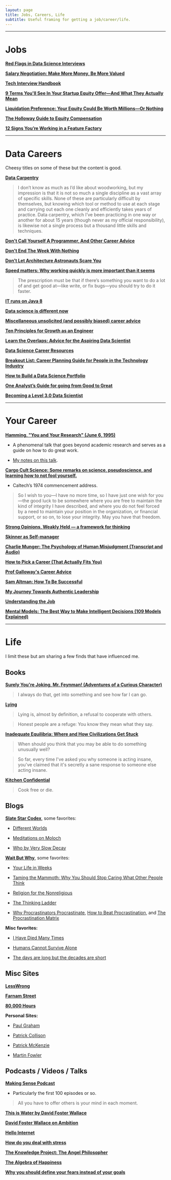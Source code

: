 ```yaml
---
layout: page
title: Jobs, Careers, Life
subtitle: Useful framing for getting a job/career/life.
---
```


---

# Jobs

[**Red Flags in Data Science Interviews**](https://hookedondata.org/red-flags-in-data-science-interviews/)

[**Salary Negotiation: Make More Money, Be More Valued**](https://www.kalzumeus.com/2012/01/23/salary-negotiation/)

[**Tech Interview Handbook**](https://yangshun.github.io/tech-interview-handbook/introduction)

[**9 Terms You'll See In Your Startup Equity Offer—And What They Actually Mean**](https://angel.co/blog/9-terms-youll-see-in-your-equity-offer-and-what-they-actually-mean)

[**Liquidation Preference: Your Equity Could Be Worth Millions—Or Nothing**](https://angel.co/blog/liquidation-preference-your-equity-could-be-worth-millions-or-nothing)

[**The Holloway Guide to Equity Compensation**](https://www.holloway.com/g/equity-compensation)

[**12 Signs You’re Working in a Feature Factory**](https://hackernoon.com/12-signs-youre-working-in-a-feature-factory-44a5b938d6a2)

---

# Data Careers
Cheesy titles on some of these but the content is good.

[**Data Carpentry**](http://www.mimno.org/articles/carpentry/)

> I don’t know as much as I’d like about woodworking, but my impression is that it is not so much a single discipline as a vast array of specific skills. None of these are particularly difficult by themselves, but knowing which tool or method to use at each stage and carrying out each one cleanly and efficiently takes years of practice. Data carpentry, which I’ve been practicing in one way or another for about 15 years (though never as my official responsibility), is likewise not a single process but a thousand little skills and techniques.

[**Don't Call Yourself A Programmer, And Other Career Advice**](https://www.kalzumeus.com/2011/10/28/dont-call-yourself-a-programmer/)

[**Don't End The Week With Nothing**](https://training.kalzumeus.com/newsletters/archive/do-not-end-the-week-with-nothing?utm_source=neilkakkar.com)

[**Don’t Let Architecture Astronauts Scare You**](https://www.joelonsoftware.com/2001/04/21/dont-let-architecture-astronauts-scare-you/)

[**Speed matters: Why working quickly is more important than it seems**](http://jsomers.net/blog/speed-matters)

> The prescription must be that if there’s something you want to do a lot of and get good at—like write, or fix bugs—you should try to do it faster.

[**IT runs on Java 8**](https://veekaybee.github.io/2019/05/10/java8/)

[**Data science is different now**](http://veekaybee.github.io/2019/02/13/data-science-is-different/)

[**Miscellaneous unsolicited (and possibly biased) career advice**](https://erikbern.com/2019/09/12/misc-unsolicited-career-advice.html)

[**Ten Principles for Growth as an Engineer**](https://medium.com/@daniel.heller/ten-principles-for-growth-69015e08c35b)

[**Learn the Overlaps: Advice for the Aspiring Data Scientist**](https://www.locallyoptimistic.com/post/ds_advice/)

[**Data Science Career Resources**](https://github.com/conordewey3/DS-Career-Resources)

[**Breakout List: Career Planning Guide for People in the Technology Industry**](https://breakoutlist.com/career-planning/)

[**How to Build a Data Science Portfolio**](https://towardsdatascience.com/how-to-build-a-data-science-portfolio-5f566517c79c)

[**One Analyst’s Guide for going from Good to Great**](https://blog.fishtownanalytics.com/one-analysts-guide-for-going-from-good-to-great-6697e67e37d9)

[**Becoming a Level 3.0 Data Scientist**](https://towardsdatascience.com/becoming-a-level-3-0-data-scientist-52641ff73cb3)

---

# Your Career

[**Hamming, "You and Your Research" (June 6, 1995)**](https://www.youtube.com/watch?v=a1zDuOPkMSw)

- A phenomenal talk that goes beyond academic research and serves as a guide on how to do great work.

- [My notes on this talk](https://pdtenpas.github.io/2019-08-16-metadata-issue-5/).

[**Cargo Cult Science: Some remarks on science, pseudoscience, and learning how to not fool yourself.**](http://calteches.library.caltech.edu/51/2/CargoCult.htm)

- Caltech’s 1974 commencement address.

> So I wish to you—I have no more time, so I have just one wish for you—the good luck to be somewhere where you are free to maintain the kind of integrity I have described, and where you do not feel forced by a need to maintain your position in the organization, or financial support, or so on, to lose your integrity.  May you have that freedom.

[**Strong Opinions, Weakly Held — a framework for thinking**](https://medium.com/@ameet/strong-opinions-weakly-held-a-framework-for-thinking-6530d417e364)

[**Skinner as Self-manager**](https://www.ncbi.nlm.nih.gov/pmc/articles/PMC1284070/pdf/jaba003000300545.pdf)

[**Charlie Munger: The Psychology of Human Misjudgment (Transcript and Audio)**](https://fs.blog/2013/02/the-psychology-of-human-misjudgement/)

[**How to Pick a Career (That Actually Fits You)**](https://waitbutwhy.com/2018/04/picking-career.html)

[**Prof Galloway's Career Advice**](https://www.youtube.com/watch?v=1T22QxTkPoM)

[**Sam Altman: How To Be Successful**](http://blog.samaltman.com/how-to-be-successful)

[**My Journey Towards Authentic Leadership**](https://thandy.org/my-journey-towards-authentic-leadership-40b8c54ee8f4)

[**Understanding the Job**](https://www.youtube.com/watch?v=sfGtw2C95Ms)

[**Mental Models: The Best Way to Make Intelligent Decisions (109 Models Explained)**](https://fs.blog/mental-models/)

---

# Life
I limit these but am sharing a few finds that have influenced me.

## Books

[**Surely You're Joking, Mr. Feynman! (Adventures of a Curious Character)**](https://www.amazon.com/Surely-Feynman-Adventures-Curious-Character/dp/0393316041)

> I always do that, get into something and see how far I can go.

[**Lying**](https://www.amazon.com/Lying-Sam-Harris/dp/1940051002)

> Lying is, almost by definition, a refusal to cooperate with others.

> Honest people are a refuge: You know they mean what they say.

[**Inadequate Equilibria: Where and How Civilizations Get Stuck**](https://www.amazon.com/Inadequate-Equilibria-Where-Civilizations-Stuck-ebook/dp/B076Z64CPG)

> When should you think that you may be able to do something unusually well?

> So far, every time I've asked you why someone is acting insane, you've claimed that it's secretly a sane response to someone else acting insane.

[**Kitchen Confidential**](https://www.amazon.com/Kitchen-Confidential-Updated-Adventures-Underbelly/dp/0060899220)

> Cook free or die.

## Blogs

[**Slate Star Codex**](https://slatestarcodex.com/), some favorites:

- [Different Worlds](https://slatestarcodex.com/2017/10/02/different-worlds/)

- [Meditations on Moloch](https://slatestarcodex.com/2014/07/30/meditations-on-moloch/)

- [Who by Very Slow Decay](https://slatestarcodex.com/2013/07/17/who-by-very-slow-decay/)

[**Wait But Why**](https://waitbutwhy.com/), some favorites:

- [Your Life in Weeks](https://waitbutwhy.com/2014/05/life-weeks.html)

- [Taming the Mammoth: Why You Should Stop Caring What Other People Think](https://waitbutwhy.com/2014/06/taming-mammoth-let-peoples-opinions-run-life.html)

- [Religion for the Nonreligious](https://waitbutwhy.com/2014/10/religion-for-the-nonreligious.html)

- [The Thinking Ladder](https://waitbutwhy.com/2019/09/thinking-ladder.html)

- [Why Procrastinators Procrastinate](https://waitbutwhy.com/2013/10/why-procrastinators-procrastinate.html), [How to Beat Procrastination](https://waitbutwhy.com/2013/11/how-to-beat-procrastination.html), and [The Procrastination Matrix](https://waitbutwhy.com/2015/03/procrastination-matrix.html)

**Misc favorites:**

- [I Have Died Many Times](http://www.cgpgrey.com/blog/i-have-died-many-times)

- [Humans Cannot Survive Alone](https://medium.com/s/no-mercy-no-malice/we-are-pack-animals-and-engagement-equals-health-800c8c9bde36)

- [The days are long but the decades are short](http://blog.samaltman.com/the-days-are-long-but-the-decades-are-short)

## Misc Sites

[**LessWrong**](https://www.lesswrong.com/)

[**Farnam Street**](https://fs.blog/)

[**80,000 Hours**](https://80000hours.org/)

**Personal Sites:**

- [Paul Graham](http://www.paulgraham.com/index.html)

- [Patrick Collison](https://patrickcollison.com/about)

- [Patrick McKenzie](https://www.kalzumeus.com/)

- [Martin Fowler](https://martinfowler.com/)

## Podcasts / Videos / Talks

[**Making Sense Podcast**](https://samharris.org/podcast/)

- Particularly the first 100 episodes or so.

> All you have to offer others is your mind in each moment.

[**This is Water by David Foster Wallace**](https://fs.blog/2012/04/david-foster-wallace-this-is-water/)

[**David Foster Wallace on Ambition**](https://www.youtube.com/watch?v=w5R8gduPZw4&feature=youtu.be)

[**Hello Internet**](http://www.hellointernet.fm/)

[**How do you deal with stress**](https://www.youtube.com/watch?v=NqVoOC2azZI)

[**The Knowledge Project: The Angel Philosopher**](https://fs.blog/naval-ravikant/)

[**The Algebra of Happiness**](https://www.youtube.com/watch?v=qMW6xgPgY4s)

[**Why you should define your fears instead of your goals**](https://www.ted.com/talks/tim_ferriss_why_you_should_define_your_fears_instead_of_your_goals?language=en)

